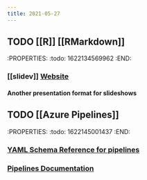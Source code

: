 ```yaml
---
title: 2021-05-27
---
```


## TODO [[R]] [[RMarkdown]]
:PROPERTIES:
:todo: 1622134569962
:END:
### [[slidev]] [Website](https://sli.dev/)
#### Another presentation format for slideshows
## TODO [[Azure Pipelines]]
:PROPERTIES:
:todo: 1622145001437
:END:
### [YAML Schema Reference for pipelines](https://docs.microsoft.com/en-us/azure/devops/pipelines/yaml-schema?tabs=schema%2Cparameter-schema&view=azure-devops)
### [Pipelines Documentation](https://docs.microsoft.com/en-us/azure/devops/pipelines/?view=azure-devops)
###

